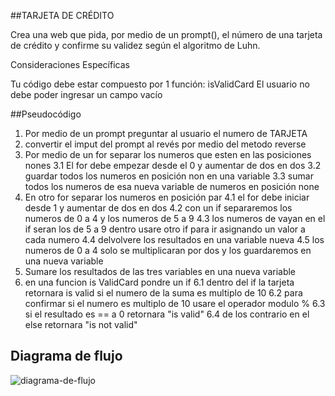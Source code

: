 ##TARJETA DE CRÉDITO

Crea una web que pida, por medio de un prompt(), el número de una tarjeta de
crédito y confirme su validez según el algoritmo de Luhn.

Consideraciones Específicas

Tu código debe estar compuesto por 1 función: isValidCard
El usuario no debe poder ingresar un campo vacío

##Pseudocódigo

1. Por medio de un prompt preguntar al usuario el numero de TARJETA
2. convertir el  imput del prompt al revés por medio del metodo reverse
3. Por medio de un for separar los numeros que esten en las posiciones nones
  3.1 El for debe empezar desde el 0 y aumentar de dos en dos
  3.2 guardar todos los numeros en posición non en una variable
  3.3 sumar todos los numeros de esa nueva variable de numeros en posición none
4. En otro for separar los numeros en posición par
  4.1 el for debe iniciar desde 1 y aumentar de dos en dos
  4.2 con un if separaremos los numeros de 0 a 4  y los numeros de 5 a 9
  4.3 los numeros de vayan en el if seran los de 5 a 9
  dentro usare otro if para ir asignando un valor a cada numero
  4.4 delvolvere los resultados en una variable nueva
  4.5 los numeros de 0 a 4 solo se multiplicaran por dos y los guardaremos en
   una nueva variable
5. Sumare los resultados de las tres variables en una nueva variable
6. en una funcion is ValidCard pondre un if
  6.1 dentro del if la tarjeta retornara  is valid si el numero de la suma es
  multiplo de 10
  6.2 para confirmar si el numero es multiplo de 10 usare el operador modulo %
  6.3 si el resultado es == a 0 retornara "is valid"
  6.4 de los contrario en el else retornara "is not valid"

## Diagrama de flujo

![diagrama-de-flujo](https://ibb.co/eZVhLm)
